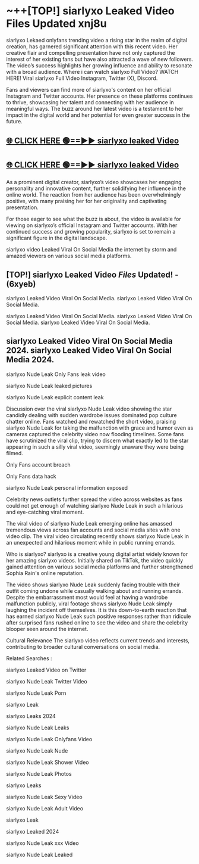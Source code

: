 # ~++[TOP!] siarlyxo Leaked Video Files Updated xnj8u

 siarlyxo Lekaed onlyfans trending video a rising star in the realm of digital creation, has garnered significant attention with this recent video. Her creative flair and compelling presentation have not only captured the interest of her existing fans but have also attracted a wave of new followers. The video’s success highlights her growing influence and ability to resonate with a broad audience.
Where i can watch  siarlyxo Full Video? WATCH HERE! Viral  siarlyxo Full Video Instagram, Twitter (X), Discord.


Fans and viewers can find more of  siarlyxo's content on her official Instagram and Twitter accounts. Her presence on these platforms continues to thrive, showcasing her talent and connecting with her audience in meaningful ways. The buzz around her latest video is a testament to her impact in the digital world and her potential for even greater success in the future.


## [🌐 CLICK HERE 🟢==►►  siarlyxo leaked Video ](https://onlyclips.site?title=siarlyxo&ref=git)

## [🌐 CLICK HERE 🟢==►►  siarlyxo leaked Video ](https://onlyclips.site?title=siarlyxo&ref=git)


As a prominent digital creator,  siarlyxo’s video showcases her engaging personality and innovative content, further solidifying her influence in the online world. The reaction from her audience has been overwhelmingly positive, with many praising her for her originality and captivating presentation.

For those eager to see what the buzz is about, the video is available for viewing on  siarlyxo’s official Instagram and Twitter accounts. With her continued success and growing popularity,  siarlyxo is set to remain a significant figure in the digital landscape.


  siarlyxo video Leaked Viral On Social Media the internet by storm and amazed viewers on various social media platforms.


## [TOP!]  siarlyxo Leaked Video *Files* Updated! - (6xyeb) 

 siarlyxo Leaked Video Viral On Social Media. siarlyxo Leaked Video Viral On Social Media.

 siarlyxo Leaked Video Viral On Social Media. siarlyxo Leaked Video Viral On Social Media. siarlyxo Leaked Video Viral On Social Media.


##  siarlyxo Leaked Video Viral On Social Media 2024. siarlyxo Leaked Video Viral On Social Media 2024.
 siarlyxo Nude Leak Only Fans leak video

 siarlyxo Nude Leak leaked pictures

 siarlyxo Nude Leak explicit content leak

Discussion over the viral  siarlyxo Nude Leak video showing the star candidly dealing with sudden wardrobe issues dominated pop culture chatter online. Fans watched and rewatched the short video, praising  siarlyxo Nude Leak for taking the malfunction with grace and humor even as cameras captured the celebrity video now flooding timelines. Some fans have scrutinized the viral clip, trying to discern what exactly led to the star appearing in such a silly viral video, seemingly unaware they were being filmed.


Only Fans account breach

Only Fans data hack

 siarlyxo Nude Leak personal information exposed

Celebrity news outlets further spread the video across websites as fans could not get enough of watching  siarlyxo Nude Leak in such a hilarious and eye-catching viral moment.


The viral video of  siarlyxo Nude Leak emerging online has amassed tremendous views across fan accounts and social media sites with one video clip. The viral video circulating recently shows  siarlyxo Nude Leak in an unexpected and hilarious moment while in public running errands.


Who is  siarlyxo?  siarlyxo is a creative young digital artist widely known for her amazing  siarlyxo videos. Initially shared on TikTok, the video quickly gained attention on various social media platforms and further strengthened Sophia Rain's online reputation.

The video shows  siarlyxo Nude Leak suddenly facing trouble with their outfit coming undone while casually walking about and running errands. Despite the embarrassment most would feel at having a wardrobe malfunction publicly, viral footage shows  siarlyxo Nude Leak simply laughing the incident off themselves. It is this down-to-earth reaction that has earned  siarlyxo Nude Leak such positive responses rather than ridicule after surprised fans rushed online to see the video and share the celebrity blooper seen around the internet.

Cultural Relevance The  siarlyxo video reflects current trends and interests, contributing to broader cultural conversations on social media.

Related Searches :

 siarlyxo Leaked Video on Twitter

 siarlyxo Nude Leak Twitter Video

 siarlyxo Nude Leak Porn

 siarlyxo Leak 

 siarlyxo Leaks 2024

 siarlyxo Nude Leak Leaks

 siarlyxo Nude Leak Onlyfans Video

 siarlyxo Nude Leak Nude

 siarlyxo Nude Leak Shower Video

 siarlyxo Nude Leak Photos

 siarlyxo Leaks

 siarlyxo Nude Leak Sexy Video

 siarlyxo Nude Leak Adult Video

 siarlyxo Leak

 siarlyxo Leaked 2024

 siarlyxo Nude Leak xxx Video

 siarlyxo Nude Leak Leaked